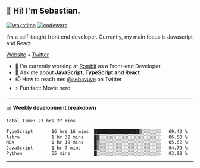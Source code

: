 ## 👋 Hi! I'm Sebastian.

[![wakatime](https://wakatime.com/badge/user/df0036c6-328a-4a39-be9b-e49417ed22a1.svg)](https://wakatime.com/@df0036c6-328a-4a39-be9b-e49417ed22a1)
[![codewars](https://www.codewars.com/users/sebavuye/badges/small)](https://www.codewars.com/users/sebavuye)

I’m a self-taught front end developer. Currently, my main focus is Javascript and React

[Website](https://sebastianvuye.be) • [Twitter](https://twitter.com/sebavuye)

- 🔭 I’m currently working at [Rombit](https://rombit.com/) as a Front-end Developer
- 💬 Ask me about **JavaScript, TypeScript and React**
- 📫 How to reach me: [@sebavuye](https://twitter.com/sebavuye) on Twitter
- ⚡ Fun fact: Movie nerd

-------

📊 **Weekly development breakdown**

<!--START_SECTION:waka-->

```txt
Total Time: 23 hrs 27 mins

TypeScript       16 hrs 16 mins  █████████████████▒░░░░░░░   69.43 %
Astro            1 hr 32 mins    █▓░░░░░░░░░░░░░░░░░░░░░░░   06.58 %
MDX              1 hr 19 mins    █▒░░░░░░░░░░░░░░░░░░░░░░░   05.62 %
JavaScript       1 hr 7 mins     █▒░░░░░░░░░░░░░░░░░░░░░░░   04.79 %
Python           55 mins         █░░░░░░░░░░░░░░░░░░░░░░░░   03.92 %
```

<!--END_SECTION:waka-->
-------

